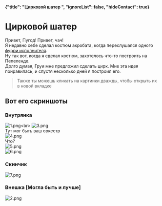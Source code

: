 #### {"title": "Цирковой шатер ", "ignoreList": false, "hideContact": true}
# Цирковой шатер
Привет, Пугод! Привет, чач!<br>
Я недавно себе сделал костюм акробата, когда переслушался одного [фурри исполнителя](https://youtube.com/yonkagor).<br>
Ну так вот, когда я сделал костюм, захотелось что-то построить на Пепеленде.<br>
Долго думая, Груи мне предложил сделать цирк. Мне эта идея понравилась, и спустя несколько дней я построил его.

> Также ты можешь кликать на картинки дважды, чтобы открыть их в новой вкладке

## Вот его скриншоты
### Внутрянка
![1.png](https://kelcuprum.ru/ass/other/Circus/1.png?)<br>
![3.png](https://kelcuprum.ru/ass/other/Circus/3.png)<br>
Тут мог быть ваш оркестр<br>
![4.png](https://kelcuprum.ru/ass/other/Circus/4.png)<br>
Что?<br>
![5.png](https://kelcuprum.ru/ass/other/Circus/5.png)<br>
![6.png](https://kelcuprum.ru/ass/other/Circus/6.png)
### Скинчик
![7.png](https://kelcuprum.ru/ass/other/Circus/7.png)<br>
### Внешка [Могла быть и лучше]
![2.png](https://kelcuprum.ru/ass/other/Circus/2.png)<br>


